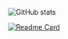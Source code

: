 ![GitHub stats](https://github-readme-stats.vercel.app/api?username=0x63756E74&count_private=true&show_icons=true&theme=radical)
<!--https://github-readme-stats.vercel.app/api?username=0x63756E74&count_private=true&show_icons=true&theme=radical-->
[![Readme Card](https://github-readme-stats.vercel.app/api/pin/?username=0x63756E74&repo=0x63756E74&theme=radical)](https://github.com/0x63756E74/0x63756E74)

